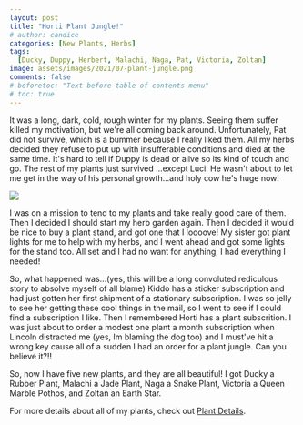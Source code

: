 ```yaml
---
layout: post
title: "Horti Plant Jungle!"
# author: candice
categories: [New Plants, Herbs]
tags:
  [Ducky, Duppy, Herbert, Malachi, Naga, Pat, Victoria, Zoltan]
image: assets/images/2021/07-plant-jungle.png
comments: false
# beforetoc: "Text before table of contents menu"
# toc: true
---
```


It was a long, dark, cold, rough winter for my plants.  Seeing them suffer killed my motivation, but we're all coming back around.  Unfortunately, Pat did not survive, which is a bummer because I really liked them.  All my herbs decided they refuse to put up with insufferable conditions and died at the same time. It's hard to tell if Duppy is dead or alive so its kind of touch and go.  The rest of my plants just survived ...except Luci. He wasn't about to let me get in the way of his personal growth...and holy cow he's huge now!

<img class="figure-img" src="{{site.baseurl}}/assets/images/luci/luci-jul20-21.jpg">

I was on a mission to tend to my plants and take really good care of them. Then I decided I should start my herb garden again.  Then I decided it would be nice to buy a plant stand, and got one that I loooove! My sister got plant lights for me to help with my herbs, and I went ahead and got some lights for the stand too.  All set and I had no want for anything, I had everything I needed!

So, what happened was...(yes, this will be a long convoluted rediculous story to absolve myself of all blame) Kiddo has a sticker subscription and had just gotten her first shipment of a stationary subscription.  I was so jelly to see her getting these cool things in the mail, so I went to see if I could find a subscription I like. Then I remembered Horti has a plant subscrition. I was just about to order a modest one plant a month subscription when Lincoln distracted me (yes, Im blaming the dog too) and I must've hit a wrong key cause all of a sudden I had an order for a plant jungle.  Can you believe it?!!  

So, now I have five new plants, and they are all beautiful!  I got Ducky a Rubber Plant, Malachi a Jade Plant, Naga a Snake Plant, Victoria a Queen Marble Pothos, and Zoltan an Earth Star.  

For more details about all of my plants, check out [Plant Details](../details).
